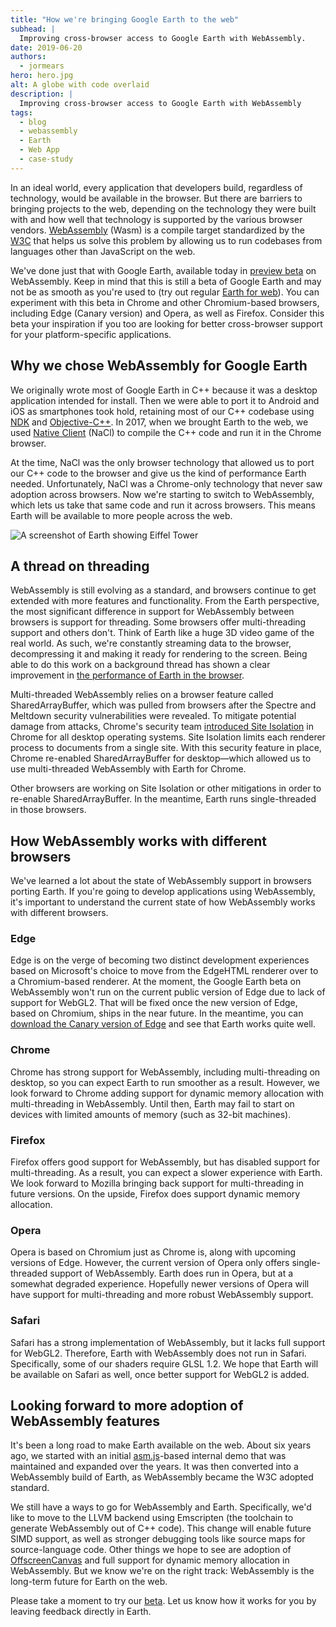 ```yaml
---
title: "How we're bringing Google Earth to the web"
subhead: |
  Improving cross-browser access to Google Earth with WebAssembly.
date: 2019-06-20
authors:
  - jormears
hero: hero.jpg
alt: A globe with code overlaid
description: |
  Improving cross-browser access to Google Earth with WebAssembly
tags:
  - blog
  - webassembly
  - Earth
  - Web App
  - case-study
---
```


In an ideal world, every application that developers build, regardless of technology, would be available in the browser. But there are barriers to bringing projects to the web, depending on the technology they were built with and how well that technology is supported by the various browser vendors. [WebAssembly](https://webassembly.org/) (Wasm) is a compile target standardized by the [W3C](https://www.w3.org/) that helps us solve this problem by allowing us to run codebases from languages other than JavaScript on the web.


We've done just that with Google Earth, available today in [preview beta](https://g.co/earth/beta) on WebAssembly. Keep in mind that this is still a beta of Google Earth and may not be as smooth as you're used to (try out regular [Earth for web](https://earth.google.com/web/)). You can experiment with this beta in Chrome and other Chromium-based browsers, including Edge (Canary version) and Opera, as well as Firefox. Consider this beta your inspiration if you too are looking for better cross-browser support for your platform-specific applications.


## Why we chose WebAssembly for Google Earth

We originally wrote most of Google Earth in C++ because it was a desktop application intended for install. Then we were able to port it to Android and iOS as smartphones took hold, retaining most of our C++ codebase using [NDK](https://developer.android.com/ndk) and [Objective-C++](https://www.wikipedia.org/wiki/Objective-C#Objective-C++). In 2017, when we brought Earth to the web, we used [Native Client](https://developer.chrome.com/native-client) (NaCl) to compile the C++ code and run it in the Chrome browser.

 At the time, NaCl was the only browser technology that allowed us to port our C++ code to the browser and give us the kind of performance Earth needed. Unfortunately, NaCl was a Chrome-only technology that never saw adoption across browsers. Now we're starting to switch to WebAssembly, which lets us take that same code and run it across browsers. This means Earth will be available to more people across the web.

 ![A screenshot of Earth showing Eiffel Tower](earth-wasm-big.webp)

## A thread on threading

WebAssembly is still evolving as a standard, and browsers continue to get extended with more features and functionality. From the Earth perspective, the most significant difference in support for WebAssembly between browsers is support for threading. Some browsers offer multi-threading support and others don't. Think of Earth like a huge 3D video game of the real world. As such, we're constantly streaming data to the browser, decompressing it and making it ready for rendering to the screen. Being able to do this work on a background thread has shown a clear improvement in [the performance of Earth in the browser](https://medium.com/google-earth/performance-of-web-assembly-a-thread-on-threading-54f62fd50cf7).

Multi-threaded WebAssembly relies on a browser feature called SharedArrayBuffer, which was pulled from browsers after the Spectre and Meltdown security vulnerabilities were revealed. To mitigate potential damage from attacks, Chrome's security team [introduced Site Isolation](https://security.googleblog.com/2018/07/mitigating-spectre-with-site-isolation.html) in Chrome for all desktop operating systems. Site Isolation limits each renderer process to documents from a single site. With this security feature in place, Chrome re-enabled SharedArrayBuffer for desktop—which allowed us to use multi-threaded WebAssembly with Earth for Chrome.

Other browsers are working on Site Isolation or other mitigations in order to re-enable SharedArrayBuffer. In the meantime, Earth runs single-threaded in those browsers.

## How WebAssembly works with different browsers

We've learned a lot about the state of WebAssembly support in browsers porting Earth. If you're going to develop applications using WebAssembly, it's important to understand the current state of how WebAssembly works with different browsers.

### Edge
Edge is on the verge of becoming two distinct development experiences based on Microsoft's choice to move from the EdgeHTML renderer over to a Chromium-based renderer. At the moment, the Google Earth beta on WebAssembly won't run on the current public version of Edge due to lack of support for WebGL2. That will be fixed once the new version of Edge, based on Chromium, ships in the near future. In the meantime, you can [download the Canary version of Edge](https://www.microsoftedgeinsider.com/download) and see that Earth works quite well.

### Chrome
Chrome has strong support for WebAssembly, including multi-threading on desktop, so you can expect Earth to run smoother as a result. However, we look forward to Chrome adding support for dynamic memory allocation with multi-threading in WebAssembly. Until then, Earth may fail to start on devices with limited amounts of memory (such as 32-bit machines).

### Firefox
Firefox offers good support for WebAssembly, but has disabled support for multi-threading. As a result, you can expect a slower experience with Earth. We look forward to Mozilla bringing back support for multi-threading in future versions. On the upside, Firefox does support dynamic memory allocation.

### Opera
Opera is based on Chromium just as Chrome is, along with upcoming versions of Edge. However, the current version of Opera only offers single-threaded support of WebAssembly. Earth does run in Opera, but at a somewhat degraded experience. Hopefully newer versions of Opera will have support for multi-threading and more robust WebAssembly support.

### Safari
Safari has a strong implementation of WebAssembly, but it lacks full support for WebGL2. Therefore, Earth with WebAssembly does not run in Safari. Specifically, some of our shaders require GLSL 1.2. We hope that Earth will be available on Safari as well, once better support for WebGL2 is added.

## Looking forward to more adoption of WebAssembly features
It's been a long road to make Earth available on the web. About six years ago, we started with an initial [asm.js](http://asmjs.org/)-based internal demo that was maintained and expanded over the years. It was then converted into a WebAssembly build of Earth, as WebAssembly became the W3C adopted standard.

We still have a ways to go for WebAssembly and Earth. Specifically, we'd like to move to the LLVM backend using Emscripten (the toolchain to generate WebAssembly out of C++ code). This change will enable future SIMD support, as well as stronger debugging tools like source maps for source-language code. Other things we hope to see are adoption of [OffscreenCanvas](https://developer.mozilla.org/en-US/docs/Web/API/OffscreenCanvas) and full support for dynamic memory allocation in WebAssembly. But we know we're on the right track: WebAssembly is the long-term future for Earth on the web.

Please take a moment to try our [beta](https://g.co/earth/beta). Let us know how it works for you by leaving feedback directly in Earth.
